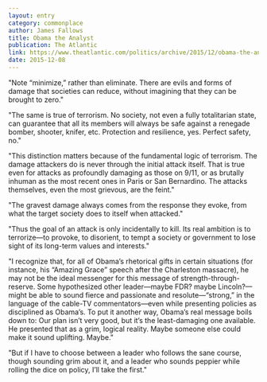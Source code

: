 ```yaml
---
layout: entry
category: commonplace
author: James Fallows
title: Obama the Analyst
publication: The Atlantic
link: https://www.theatlantic.com/politics/archive/2015/12/obama-the-analyst/419049/
date: 2015-12-08
---
```


"Note “minimize,” rather than eliminate. There are evils and forms of damage that societies can reduce, without imagining that they can be brought to zero."
 
 "The same is true of terrorism. No society, not even a fully totalitarian state, can guarantee that all its members will always be safe against a renegade bomber, shooter, knifer, etc. Protection and resilience, yes. Perfect safety, no."

"This distinction matters because of the fundamental logic of terrorism. The damage attackers do is never through the initial attack itself. That is true even for attacks as profoundly damaging as those on 9/11, or as brutally inhuman as the most recent ones in Paris or San Bernardino. The attacks themselves, even the most grievous, are the feint."

"The gravest damage always comes from the response they evoke, from what the target society does to itself when attacked."

"Thus the goal of an attack is only incidentally to kill. Its real ambition is to terrorize—to provoke, to disorient, to tempt a society or government to lose sight of its long-term values and interests."
 
"I recognize that, for all of Obama’s rhetorical gifts in certain situations (for instance, his “Amazing Grace” speech after the Charleston massacre), he may not be the ideal messenger for this message of strength-through-reserve. Some hypothesized other leader—maybe FDR? maybe Lincoln?—might be able to sound fierce and passionate and resolute—“strong,” in the language of the cable-TV commentators—even while presenting policies as disciplined as Obama’s. To put it another way, Obama’s real message boils down to: Our plan isn’t very good, but it’s the least-damaging one available. He presented that as a grim, logical reality. Maybe someone else could make it sound uplifting. Maybe."

"But if I have to choose between a leader who follows the sane course, though sounding grim about it, and a leader who sounds peppier while rolling the dice on policy, I’ll take the first."
